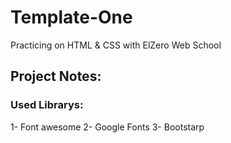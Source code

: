 # Template-One
Practicing on HTML &amp; CSS with ElZero Web School 

## Project Notes:

### Used Librarys:
1- Font awesome
2- Google Fonts
3- Bootstarp 
